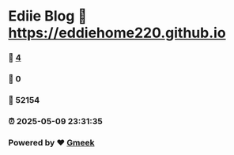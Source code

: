 # Ediie Blog :link: https://eddiehome220.github.io 
### :page_facing_up: [4](https://eddiehome220.github.io/tag.html) 
### :speech_balloon: 0 
### :hibiscus: 52154 
### :alarm_clock: 2025-05-09 23:31:35 
### Powered by :heart: [Gmeek](https://github.com/Meekdai/Gmeek)
